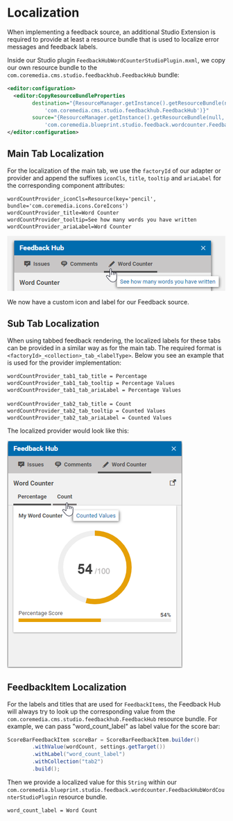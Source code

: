 # Localization

When implementing a feedback source, an additional Studio Extension is required
to provide at least a resource bundle that is used to localize error messages and feedback labels.

Inside our Studio plugin `FeedbackHubWordCounterStudioPlugin.mxml`, we copy our own resource bundle to the
`com.coremedia.cms.studio.feedbackhub.FeedbackHub` bundle: 

```xml
<editor:configuration>
  <editor:CopyResourceBundleProperties
        destination="{ResourceManager.getInstance().getResourceBundle(null, 
            'com.coremedia.cms.studio.feedbackhub.FeedbackHub')}"
        source="{ResourceManager.getInstance().getResourceBundle(null, 
            'com.coremedia.blueprint.studio.feedback.wordcounter.FeedbackHubWordCounterStudioPlugin')}"/>
</editor:configuration>
```

## Main Tab Localization

For the localization of the main tab, we use the `factoryId` of our adapter
or provider and append the suffixes `iconCls`, `title`, `tooltip` and `ariaLabel`
for the corresponding component attributes:

```
wordCountProvider_iconCls=Resource(key='pencil', bundle='com.coremedia.icons.CoreIcons')
wordCountProvider_title=Word Counter
wordCountProvider_tooltip=See how many words you have written
wordCountProvider_ariaLabel=Word Counter
```

![Tab Localization](images/feedback_tab.png "Tab Localization")

We now have a custom icon and label for our Feedback source.


## Sub Tab Localization

When using tabbed feedback rendering, the localized labels for these tabs
can be provided in a similar way as for the main tab. The required format is
`<factoryId>_<collection>_tab_<labelType>`. Below you see an example that is 
used for the provider implementation:

```
wordCountProvider_tab1_tab_title = Percentage
wordCountProvider_tab1_tab_tooltip = Percentage Values 
wordCountProvider_tab1_tab_ariaLabel = Percentage Values

wordCountProvider_tab2_tab_title = Count
wordCountProvider_tab2_tab_tooltip = Counted Values 
wordCountProvider_tab2_tab_ariaLabel = Counted Values
```

The localized provider would look like this:

![Localized Provider](images/provider_localized.png "Localized Provider")

## FeedbackItem Localization

For the labels and titles that are used for `FeedbackItems`, the Feedback
Hub will always try to look up the corresponding value from 
the `com.coremedia.cms.studio.feedbackhub.FeedbackHub` resource bundle.
For example, we can pass "word_count_label" as label value for the score bar: 

```java
ScoreBarFeedbackItem scoreBar = ScoreBarFeedbackItem.builder()
        .withValue(wordCount, settings.getTarget())
        .withLabel("word_count_label")
        .withCollection("tab2")
        .build();
```

Then we provide a localized value for this `String` within our 
`com.coremedia.blueprint.studio.feedback.wordcounter.FeedbackHubWordCounterStudioPlugin` resource bundle.

```
word_count_label = Word Count
```

